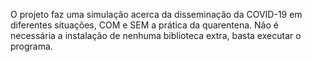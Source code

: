 O projeto faz uma simulação acerca da disseminação da COVID-19 em diferentes situações, COM e SEM a prática da quarentena.
Não é necessária a instalação de nenhuma biblioteca extra, basta executar o programa.
